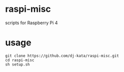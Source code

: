 # raspi-misc
scripts for Raspberry Pi 4

# usage
```
git clone https://github.com/dj-kata/raspi-misc.git
cd raspi-misc
sh setup.sh
```
